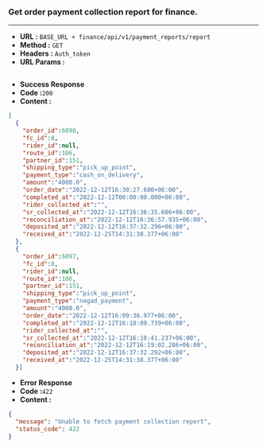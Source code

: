 ### Get order payment collection report for finance.
___
* **URL :** `BASE_URL + finance/api/v1/payment_reports/report`
* **Method :** `GET`
* **Headers :** `Auth_token`
* **URL Params :**

```json
```
* **Success Response**
* **Code :**`200`
* **Content :**
```json
[
  {
    "order_id":6098,
    "fc_id":8,
    "rider_id":null,
    "route_id":106,
    "partner_id":151,
    "shipping_type":"pick_up_point",
    "payment_type":"cash_on_delivery",
    "amount":"4000.0",
    "order_date":"2022-12-12T16:30:27.600+06:00",
    "completed_at":"2022-12-12T00:00:00.000+06:00",
    "rider_collected_at":"",
    "sr_collected_at":"2022-12-12T16:36:35.606+06:00",
    "reconciliation_at":"2022-12-12T16:36:57.935+06:00",
    "deposited_at":"2022-12-12T16:37:32.296+06:00",
    "received_at":"2022-12-25T14:31:38.377+06:00"
  },
  {
    "order_id":6097,
    "fc_id":8,
    "rider_id":null,
    "route_id":106,
    "partner_id":151,
    "shipping_type":"pick_up_point",
    "payment_type":"nagad_payment",
    "amount":"4000.0",
    "order_date":"2022-12-12T16:09:36.977+06:00",
    "completed_at":"2022-12-12T16:18:09.739+06:00",
    "rider_collected_at":"",
    "sr_collected_at":"2022-12-12T16:18:41.237+06:00",
    "reconciliation_at":"2022-12-12T16:19:02.286+06:00",
    "deposited_at":"2022-12-12T16:37:32.292+06:00",
    "received_at":"2022-12-25T14:31:38.377+06:00"
  }]
 ```
* **Error Response**
* **Code :**`422`
* **Content :**
```json
{
  "message": "Unable to fetch payment collection report",
  "status_code": 422
}
```


